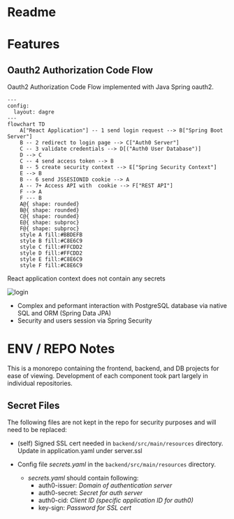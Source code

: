 # Readme

# Features

## Oauth2 Authorization Code Flow

Oauth2 Authorization Code Flow implemented with Java Spring oauth2.

```mermaid
---
config:
  layout: dagre
---
flowchart TD
    A["React Application"] -- 1 send login request --> B["Spring Boot Server"]
    B -- 2 redirect to login page --> C["Auth0 Server"]
    C -- 3 validate credentials --> D[("Auth0 User Database")]
    D --> C
    C -- 4 send access token --> B
    B -- 5 create security context --> E["Spring Security Context"]
    E --> B
    B -- 6 send JSSESIONID cookie --> A
    A -- 7+ Access API with  cookie --> F["REST API"]
    F --> A
    F --- B
    A@{ shape: rounded}
    B@{ shape: rounded}
    C@{ shape: rounded}
    E@{ shape: subproc}
    F@{ shape: subproc}
    style A fill:#BBDEFB
    style B fill:#C8E6C9
    style C fill:#FFCDD2
    style D fill:#FFCDD2
    style E fill:#C8E6C9
    style F fill:#C8E6C9
```

React application context does not contain any secrets

![login](https://github.com/user-attachments/assets/a4fe1e81-9e61-4b07-a85c-dceb714c3091)



- Complex and peformant interaction with PostgreSQL database via native SQL and ORM (Spring Data JPA)
- Security and users session via Spring Security





# ENV / REPO Notes
This is a monorepo containing the frontend, backend, and DB projects for ease of viewing. Development of each component took part largely in individual repositories. 

## Secret Files
The following files are not kept in the repo for security purposes and will need to be replaced:

- (self) Signed SSL cert needed in ```backend/src/main/resources``` directory. Update in application.yaml under server.ssl

- Config file _secrets.yaml_ in the ```backend/src/main/resources``` directory.
  - _secrets.yaml_ should contain following:
    - auth0-issuer: _Domain of authentication server_
    - auth0-secret: _Secret for auth server_
    - auth0-cid: _Client ID (specific application ID for auth0)_
    - key-sign: _Password for SSL cert_
